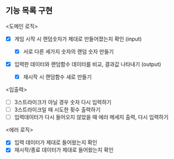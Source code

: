 ## 기능 목록 구현

<도메인 로직>

- [x] 게임 시작 시 랜덤숫자가 제대로 만들어졌는지 확인 (input)

  - [x] 서로 다른 세가지 숫자의 랜덤 숫자 만들기

- [x] 입력한 데이터와 랜덤함수 데이터를 비교, 결과값 나타내기 (output)

  - [x] 재시작 시 랜덤함수 새로 만들기

<입출력>

- [ ] 3스트라이크가 아닐 경우 숫자 다시 입력하기
- [ ] 3스트라이크일 때 시도한 횟수 출력하기
- [ ] 입력데이터가 다시 들어오지 않았을 때 에러 메세지 출력, 다시 입력하기

<에러 로직>

- [x] 입력 데이터가 제대로 들어왔는지 확인
- [x] 재시작/종료 데이터가 제대로 들어왔는지 확인
